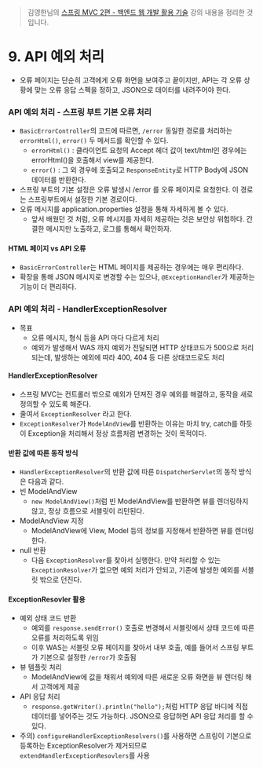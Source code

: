> 김영한님의 [스프링 MVC 2편 - 백엔드 웹 개발 활용 기술](https://www.inflearn.com/course/%EC%8A%A4%ED%94%84%EB%A7%81-mvc-2/dashboard) 강의 내용을 정리한 것입니다.

# 9. API 예외 처리
- 오류 페이지는 단순히 고객에게 오류 화면을 보여주고 끝이지만, API는 각 오류 상황에 맞는 오류 응답 스펙을 정하고, JSON으로 데이터를 내려주어야 한다.

### API 예외 처리 - 스프링 부트 기본 오류 처리
- `BasicErrorController`의 코드에 따르면, `/error` 동일한 경로를 처리하는 `errorHtml()`, `error()` 두 메서드를 확인할 수 있다.
  - `errorHtml()` : 클라이언트 요청의 Accept 헤더 값이 text/html인 경우에는 errorHtml()을 호출해서 view를 제공한다.
  - `error()` : 그 외 경우에 호출되고 `ResponseEntity`로 HTTP Body에 JSON 데이터를 반환한다. 
- 스프링 부트의 기본 설정은 오류 발생시 /error 를 오류 페이지로 요청한다. 이 경로는 스프링부트에서 설정한 기본 경로이다.
- 오류 메시지를 application.properties 설정을 통해 자세하게 볼 수 있다.
  - 앞서 배웠던 것 처럼, 오류 메시지를 자세히 제공하는 것은 보안상 위험하다. 간결한 메시지만 노출하고, 로그를 통해서 확인하자.

#### HTML 페이지 vs API 오류
- `BasicErrorController`는 HTML 페이지를 제공하는 경우에는 매우 편리하다.
- 확장을 통해 JSON 메시지로 변경할 수는 있으나, `@ExceptionHandler`가 제공하는 기능이 더 편리하다.

### API 예외 처리 - HandlerExceptionResolver
- 목표
  - 오류 메시지, 형식 등을 API 마다 다르게 처리
  - 예외가 발생해서 WAS 까지 예외가 전달되면 HTTP 상태코드가 500으로 처리되는데, 발생하는 예외에 따라 400, 404 등 다른 상태코드로도 처리
#### HandlerExceptionResolver
- 스프링 MVC는 컨트롤러 밖으로 예외가 던져진 경우 예외를 해결하고, 동작을 새로 정의할 수 있도록 해준다.
- 줄여서 `ExceptionResolver` 라고 한다.
- `ExceptionResolver`가 `ModelAndView`를 반환하는 이유는 마치 try, catch를 하듯이 Exception을 처리해서 정상 흐름처럼 변경하는 것이 목적이다.

#### 반환 값에 따른 동작 방식
- `HandlerExceptionResolver`의 반환 값에 따른 `DispatcherServlet`의 동작 방식은 다음과 같다.
- 빈 ModelAndView
  - `new ModelAndView()`처럼 빈 ModelAndView를 반환하면 뷰를 렌더링하지 않고, 정상 흐름으로 서블릿이 리턴된다.
- ModelAndView 지정
  - ModelAndView에 View, Model 등의 정보를 지정해서 반환하면 뷰를 렌더링한다.
- null 반환
  -  다음 `ExceptionResolver`를 찾아서 실행한다. 만약 처리할 수 있는 `ExceptionResolver`가 없으면 예외 처리가 안되고, 기존에 발생한 예외를 서블릿 밖으로 던진다.

#### ExceptionResovler 활용
- 예외 상태 코드 반환
  - 예외를 `response.sendError()` 호출로 변경해서 서블릿에서 상태 코드에 따른 오류를 처리하도록 위임
  - 이후 WAS는 서블릿 오류 페이지를 찾아서 내부 호출, 예를 들어서 스프링 부트가 기본으로 설정한 `/error`가 호출됨
- 뷰 템플릿 처리
  - ModelAndView에 값을 채워서 예외에 따른 새로운 오류 화면을 뷰 렌더링 해서 고객에게 제공
- API 응답 처리
  - `response.getWriter().println("hello");`처럼 HTTP 응답 바디에 직접 데이터를 넣어주는 것도 가능하다. JSON으로 응답하면 API 응답 처리를 할 수 있다. 
- 주의) `configureHandlerExceptionResolvers()`를 사용하면 스프링이 기본으로 등록하는 ExceptionResolver가 제거되므로 `extendHandlerExceptionResovlers`를 사용
